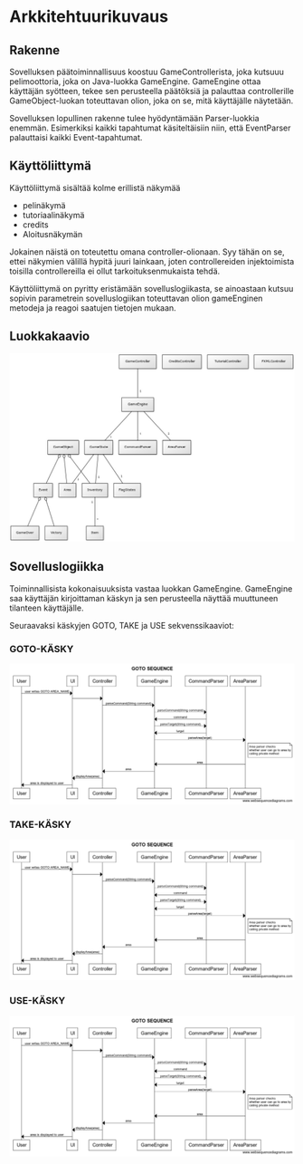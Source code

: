 # Arkkitehtuurikuvaus

## Rakenne

Sovelluksen päätoiminnallisuus koostuu GameControllerista, joka kutsuuu pelimoottoria, joka on Java-luokka GameEngine. GameEngine ottaa käyttäjän syötteen, tekee sen perusteella päätöksiä ja palauttaa controllerille GameObject-luokan toteuttavan olion, joka on se, mitä käyttäjälle näytetään. 

Sovelluksen lopullinen rakenne tulee hyödyntämään Parser-luokkia enemmän. Esimerkiksi kaikki tapahtumat käsiteltäisiin niin, että EventParser palauttaisi kaikki Event-tapahtumat. 

## Käyttöliittymä

Käyttöliittymä sisältää kolme erillistä näkymää
- pelinäkymä
- tutoriaalinäkymä
- credits
- Aloitusnäkymän

Jokainen näistä on toteutettu omana controller-olionaan. Syy tähän on se, ettei näkymien välillä hypitä juuri lainkaan, joten controllereiden injektoimista toisilla controllereilla ei ollut tarkoituksenmukaista tehdä. 

Käyttöliittymä on pyritty eristämään sovelluslogiikasta, se ainoastaan kutsuu sopivin parametrein sovelluslogiikan toteuttavan olion gameEnginen metodeja ja reagoi saatujen tietojen mukaan. 


## Luokkakaavio

<img src="https://raw.githubusercontent.com/Varjokorento/Ohjelmistotekniikka/master/EscapeTrain/EscapeTrain/Dokumentaatio/77507036.jpg" width="700">

## Sovelluslogiikka

Toiminnallisista kokonaisuuksista vastaa luokkan GameEngine. GameEngine saa käyttäjän kirjoittaman käskyn ja sen perusteella näyttää muuttuneen tilanteen käyttäjälle. 

Seuraavaksi käskyjen GOTO, TAKE ja USE sekvenssikaaviot:

### GOTO-KÄSKY
<img src="https://raw.githubusercontent.com/Varjokorento/Ohjelmistotekniikka/master/EscapeTrain/EscapeTrain/Dokumentaatio/GOTO%20SEQUENCE%20(1).png" width="700">

### TAKE-KÄSKY
<img src="https://raw.githubusercontent.com/Varjokorento/Ohjelmistotekniikka/master/EscapeTrain/EscapeTrain/Dokumentaatio/GOTO%20SEQUENCE%20(1).png" width="700">

### USE-KÄSKY
<img src="https://raw.githubusercontent.com/Varjokorento/Ohjelmistotekniikka/master/EscapeTrain/EscapeTrain/Dokumentaatio/GOTO%20SEQUENCE%20(1).png" width="700">
